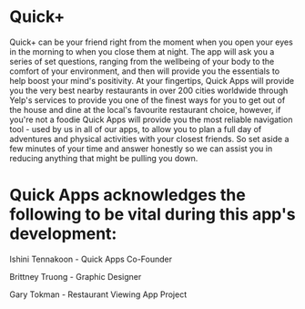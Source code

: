 # Quick+
Quick+ can be your friend right from the moment when you open your eyes in the morning to when you close them at night. The app will ask you a series of set questions, ranging from the wellbeing of your body to the comfort of your environment, and then will provide you the essentials to help boost your mind's positivity. At your fingertips, Quick Apps will provide you the very best nearby restaurants in over 200 cities worldwide through Yelp's services to provide you one of the finest ways for you to get out of the house and dine at the local's favourite restaurant choice, however, if you're not a foodie Quick Apps will provide you the most reliable navigation tool - used by us in all of our apps, to allow you to plan a full day of adventures and physical activities with your closest friends. So set aside a few minutes of your time and answer honestly so we can assist you in reducing anything that might be pulling you down.


# Quick Apps acknowledges the following to be vital during this app's development:

Ishini Tennakoon - Quick Apps Co-Founder

Brittney Truong - Graphic Designer 

Gary Tokman - Restaurant Viewing App Project
